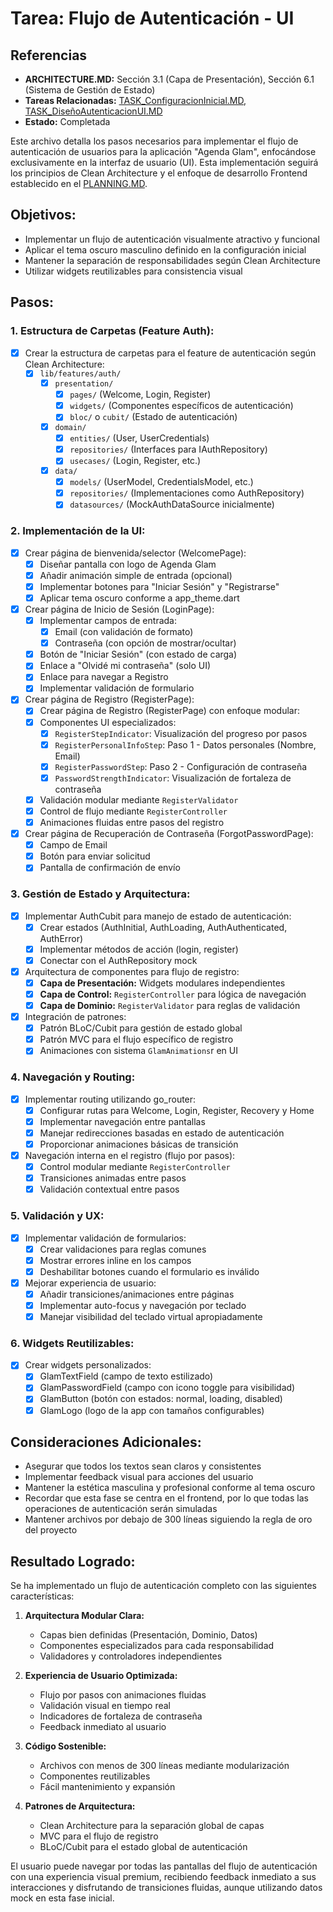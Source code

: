# Tarea: Flujo de Autenticación - UI

## Referencias
- **ARCHITECTURE.MD:** Sección 3.1 (Capa de Presentación), Sección 6.1 (Sistema de Gestión de Estado)
- **Tareas Relacionadas:** [TASK_ConfiguracionInicial.MD](./TASK_ConfiguracionInicial.MD), [TASK_DiseñoAutenticacionUI.MD](./TASK_DiseñoAutenticacionUI.MD)
- **Estado:** Completada

Este archivo detalla los pasos necesarios para implementar el flujo de autenticación de usuarios para la aplicación "Agenda Glam", enfocándose exclusivamente en la interfaz de usuario (UI). Esta implementación seguirá los principios de Clean Architecture y el enfoque de desarrollo Frontend establecido en el [PLANNING.MD](../PLANNING.MD).

## Objetivos:

- Implementar un flujo de autenticación visualmente atractivo y funcional
- Aplicar el tema oscuro masculino definido en la configuración inicial
- Mantener la separación de responsabilidades según Clean Architecture
- Utilizar widgets reutilizables para consistencia visual

## Pasos:

### 1. Estructura de Carpetas (Feature Auth):

- [X] Crear la estructura de carpetas para el feature de autenticación según Clean Architecture:
  - [X] `lib/features/auth/`
    - [X] `presentation/`
      - [X] `pages/` (Welcome, Login, Register)
      - [X] `widgets/` (Componentes específicos de autenticación)
      - [X] `bloc/` o `cubit/` (Estado de autenticación)
    - [X] `domain/`
      - [X] `entities/` (User, UserCredentials)
      - [X] `repositories/` (Interfaces para IAuthRepository)
      - [X] `usecases/` (Login, Register, etc.)
    - [X] `data/`
      - [X] `models/` (UserModel, CredentialsModel, etc.)
      - [X] `repositories/` (Implementaciones como AuthRepository)
      - [X] `datasources/` (MockAuthDataSource inicialmente)

### 2. Implementación de la UI:

- [X] Crear página de bienvenida/selector (WelcomePage):
  - [X] Diseñar pantalla con logo de Agenda Glam
  - [X] Añadir animación simple de entrada (opcional)
  - [X] Implementar botones para "Iniciar Sesión" y "Registrarse"
  - [X] Aplicar tema oscuro conforme a app_theme.dart

- [X] Crear página de Inicio de Sesión (LoginPage):
  - [X] Implementar campos de entrada:
    - [X] Email (con validación de formato)
    - [X] Contraseña (con opción de mostrar/ocultar)
  - [X] Botón de "Iniciar Sesión" (con estado de carga)
  - [X] Enlace a "Olvidé mi contraseña" (solo UI)
  - [X] Enlace para navegar a Registro
  - [X] Implementar validación de formulario

- [X] Crear página de Registro (RegisterPage):
  - [X] Crear página de Registro (RegisterPage) con enfoque modular:
  - [X] Componentes UI especializados:
    - [X] `RegisterStepIndicator`: Visualización del progreso por pasos
    - [X] `RegisterPersonalInfoStep`: Paso 1 - Datos personales (Nombre, Email)
    - [X] `RegisterPasswordStep`: Paso 2 - Configuración de contraseña
    - [X] `PasswordStrengthIndicator`: Visualización de fortaleza de contraseña
  - [X] Validación modular mediante `RegisterValidator`
  - [X] Control de flujo mediante `RegisterController`
  - [X] Animaciones fluidas entre pasos del registro

- [X] Crear página de Recuperación de Contraseña (ForgotPasswordPage):
  - [X] Campo de Email
  - [X] Botón para enviar solicitud
  - [X] Pantalla de confirmación de envío

### 3. Gestión de Estado y Arquitectura:

- [X] Implementar AuthCubit para manejo de estado de autenticación:
  - [X] Crear estados (AuthInitial, AuthLoading, AuthAuthenticated, AuthError)
  - [X] Implementar métodos de acción (login, register)
  - [X] Conectar con el AuthRepository mock

- [X] Arquitectura de componentes para flujo de registro:
  - [X] **Capa de Presentación:** Widgets modulares independientes
  - [X] **Capa de Control:** `RegisterController` para lógica de navegación
  - [X] **Capa de Dominio:** `RegisterValidator` para reglas de validación
  
- [X] Integración de patrones:
  - [X] Patrón BLoC/Cubit para gestión de estado global
  - [X] Patrón MVC para el flujo específico de registro
  - [X] Animaciones con sistema `GlamAnimations`r en UI

### 4. Navegación y Routing:

- [X] Implementar routing utilizando go_router:
  - [X] Configurar rutas para Welcome, Login, Register, Recovery y Home
  - [X] Implementar navegación entre pantallas
  - [X] Manejar redirecciones basadas en estado de autenticación
  - [X] Proporcionar animaciones básicas de transición

- [X] Navegación interna en el registro (flujo por pasos):
  - [X] Control modular mediante `RegisterController`
  - [X] Transiciones animadas entre pasos
  - [X] Validación contextual entre pasos

### 5. Validación y UX:

- [X] Implementar validación de formularios:
  - [X] Crear validaciones para reglas comunes
  - [X] Mostrar errores inline en los campos
  - [X] Deshabilitar botones cuando el formulario es inválido

- [X] Mejorar experiencia de usuario:
  - [X] Añadir transiciones/animaciones entre páginas
  - [X] Implementar auto-focus y navegación por teclado
  - [X] Manejar visibilidad del teclado virtual apropiadamente

### 6. Widgets Reutilizables:

- [X] Crear widgets personalizados:
  - [X] GlamTextField (campo de texto estilizado)
  - [X] GlamPasswordField (campo con icono toggle para visibilidad)
  - [X] GlamButton (botón con estados: normal, loading, disabled)
  - [X] GlamLogo (logo de la app con tamaños configurables)

## Consideraciones Adicionales:

- Asegurar que todos los textos sean claros y consistentes
- Implementar feedback visual para acciones del usuario
- Mantener la estética masculina y profesional conforme al tema oscuro
- Recordar que esta fase se centra en el frontend, por lo que todas las operaciones de autenticación serán simuladas
- Mantener archivos por debajo de 300 líneas siguiendo la regla de oro del proyecto

## Resultado Logrado:

Se ha implementado un flujo de autenticación completo con las siguientes características:

1. **Arquitectura Modular Clara:**
   - Capas bien definidas (Presentación, Dominio, Datos)
   - Componentes especializados para cada responsabilidad
   - Validadores y controladores independientes

2. **Experiencia de Usuario Optimizada:**
   - Flujo por pasos con animaciones fluidas
   - Validación visual en tiempo real
   - Indicadores de fortaleza de contraseña
   - Feedback inmediato al usuario

3. **Código Sostenible:**
   - Archivos con menos de 300 líneas mediante modularización
   - Componentes reutilizables
   - Fácil mantenimiento y expansión

4. **Patrones de Arquitectura:**
   - Clean Architecture para la separación global de capas
   - MVC para el flujo de registro
   - BLoC/Cubit para el estado global de autenticación

El usuario puede navegar por todas las pantallas del flujo de autenticación con una experiencia visual premium, recibiendo feedback inmediato a sus interacciones y disfrutando de transiciones fluidas, aunque utilizando datos mock en esta fase inicial.
